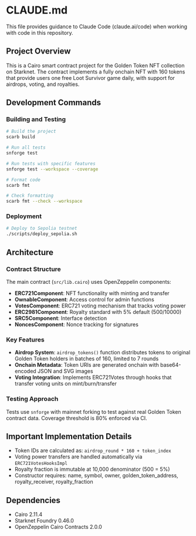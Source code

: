 # CLAUDE.md

This file provides guidance to Claude Code (claude.ai/code) when working with code in this repository.

## Project Overview

This is a Cairo smart contract project for the Golden Token NFT collection on Starknet. The contract implements a fully onchain NFT with 160 tokens that provide users one free Loot Survivor game daily, with support for airdrops, voting, and royalties.

## Development Commands

### Building and Testing
```bash
# Build the project
scarb build

# Run all tests
snforge test

# Run tests with specific features
snforge test --workspace --coverage

# Format code
scarb fmt

# Check formatting
scarb fmt --check --workspace
```

### Deployment
```bash
# Deploy to Sepolia testnet
./scripts/deploy_sepolia.sh
```

## Architecture

### Contract Structure
The main contract (`src/lib.cairo`) uses OpenZeppelin components:
- **ERC721Component**: NFT functionality with minting and transfer
- **OwnableComponent**: Access control for admin functions
- **VotesComponent**: ERC721 voting mechanism that tracks voting power
- **ERC2981Component**: Royalty standard with 5% default (500/10000)
- **SRC5Component**: Interface detection
- **NoncesComponent**: Nonce tracking for signatures

### Key Features
- **Airdrop System**: `airdrop_tokens()` function distributes tokens to original Golden Token holders in batches of 160, limited to 7 rounds
- **Onchain Metadata**: Token URIs are generated onchain with base64-encoded JSON and SVG images
- **Voting Integration**: Implements ERC721Votes through hooks that transfer voting units on mint/burn/transfer

### Testing Approach
Tests use `snforge` with mainnet forking to test against real Golden Token contract data. Coverage threshold is 80% enforced via CI.

## Important Implementation Details

- Token IDs are calculated as: `airdrop_round * 160 + token_index`
- Voting power transfers are handled automatically via `ERC721VotesHooksImpl`
- Royalty fraction is immutable at 10,000 denominator (500 = 5%)
- Constructor requires: name, symbol, owner, golden_token_address, royalty_receiver, royalty_fraction

## Dependencies
- Cairo 2.11.4 
- Starknet Foundry 0.46.0
- OpenZeppelin Cairo Contracts 2.0.0
